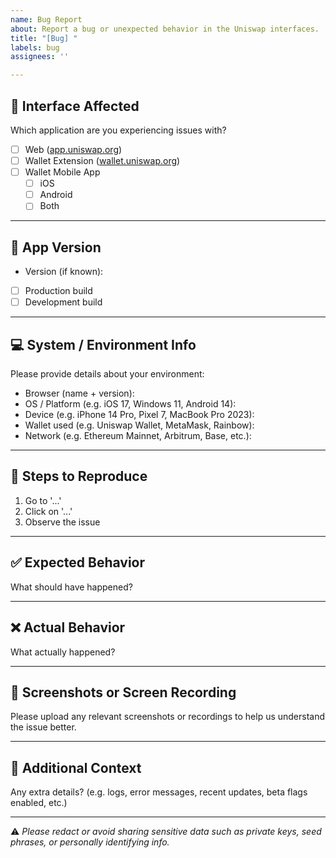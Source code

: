 ```yaml
---
name: Bug Report
about: Report a bug or unexpected behavior in the Uniswap interfaces.
title: "[Bug] "
labels: bug
assignees: ''

---
```


## 📱 Interface Affected

Which application are you experiencing issues with?

- [ ] Web ([app.uniswap.org](https://app.uniswap.org))
- [ ] Wallet Extension ([wallet.uniswap.org](https://wallet.uniswap.org))
- [ ] Wallet Mobile App
  - [ ] iOS
  - [ ] Android
  - [ ] Both

---

## 🧩 App Version

- Version (if known):
- [ ] Production build
- [ ] Development build

---

## 💻 System / Environment Info

Please provide details about your environment:

- Browser (name + version):
- OS / Platform (e.g. iOS 17, Windows 11, Android 14):
- Device (e.g. iPhone 14 Pro, Pixel 7, MacBook Pro 2023):
- Wallet used (e.g. Uniswap Wallet, MetaMask, Rainbow):
- Network (e.g. Ethereum Mainnet, Arbitrum, Base, etc.):

---

## 🔁 Steps to Reproduce

1. Go to '...'
2. Click on '...'
3. Observe the issue

---

## ✅ Expected Behavior

What should have happened?

---

## ❌ Actual Behavior

What actually happened?

---

## 📸 Screenshots or Screen Recording

Please upload any relevant screenshots or recordings to help us understand the issue better.

---

## 🧾 Additional Context

Any extra details? (e.g. logs, error messages, recent updates, beta flags enabled, etc.)

---

⚠️ *Please redact or avoid sharing sensitive data such as private keys, seed phrases, or personally identifying info.*
